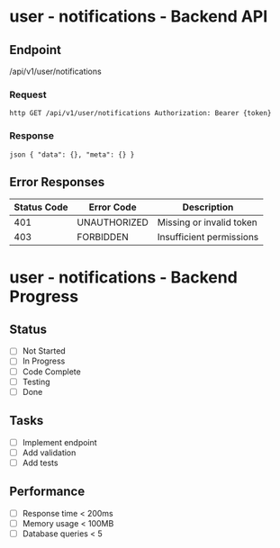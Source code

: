 # user - notifications - Backend API

## Endpoint

/api/v1/user/notifications

### Request

`http
GET /api/v1/user/notifications
Authorization: Bearer {token}
`

### Response

`json
{
  "data": {},
  "meta": {}
}
`

## Error Responses

| Status Code | Error Code   | Description              |
| ----------- | ------------ | ------------------------ |
| 401         | UNAUTHORIZED | Missing or invalid token |
| 403         | FORBIDDEN    | Insufficient permissions |

# user - notifications - Backend Progress

## Status

- [ ] Not Started
- [ ] In Progress
- [ ] Code Complete
- [ ] Testing
- [ ] Done

## Tasks

- [ ] Implement endpoint
- [ ] Add validation
- [ ] Add tests

## Performance

- [ ] Response time < 200ms
- [ ] Memory usage < 100MB
- [ ] Database queries < 5
